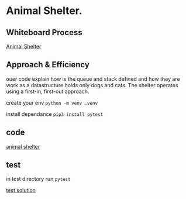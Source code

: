 # Animal Shelter.

## Whiteboard Process

[Animal Shelter](./Untitled%20(2).png)



## Approach & Efficiency

ouer code explain how is the queue and stack  defined and how they are work as a datastructure
holds only dogs and cats.
The shelter operates using a first-in, first-out approach.

create your env 
`python -m venv .venv`

install dependance
`pip3 install pytest`

## code 
[animal shelter](./animal.py)

## test
in test directory run
`pytest`

[test solution](./test/test_animal.py)

